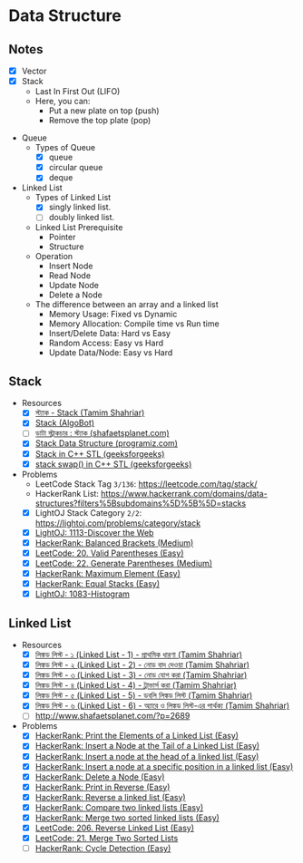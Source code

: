 # Data Structure

## Notes

- [x] Vector
- [x] Stack
  - Last In First Out (LIFO)
  - Here, you can:
    - Put a new plate on top (push)
    - Remove the top plate (pop)
- Queue
  - Types of Queue
    - [x] queue
    - [x] circular queue
    - [x] deque
- Linked List
  - Types of Linked List
    - [x] singly linked list.
    - [ ] doubly linked list.
  - Linked List Prerequisite
    - Pointer
    - Structure
  - Operation
    - Insert Node
    - Read Node
    - Update Node
    - Delete a Node
  - The difference between an array and a linked list
    - Memory Usage: Fixed vs Dynamic
    - Memory Allocation: Compile time vs Run time
    - Insert/Delete Data: Hard vs Easy
    - Random Access: Easy vs Hard
    - Update Data/Node: Easy vs Hard

## Stack

- Resources
  - [x] [স্ট্যাক - Stack (Tamim Shahriar)](https://youtu.be/-8JxL-dXg6w)
  - [x] [Stack (AlgoBot)](https://youtu.be/3gwBZwsa_ik)
  - [ ] [ডাটা স্ট্রাকচার : স্ট্যাক (shafaetsplanet.com)](http://www.shafaetsplanet.com/?p=2342)
  - [x] [Stack Data Structure (programiz.com)](https://www.programiz.com/dsa/stack)
  - [x] [Stack in C++ STL (geeksforgeeks)](https://www.geeksforgeeks.org/stack-in-cpp-stl/)
  - [x] [stack swap() in C++ STL (geeksforgeeks)](https://www.geeksforgeeks.org/stack-swap-in-c-stl)
- Problems
  - LeetCode Stack Tag `3/136`: https://leetcode.com/tag/stack/
  - HackerRank List: https://www.hackerrank.com/domains/data-structures?filters%5Bsubdomains%5D%5B%5D=stacks
  - [x] LightOJ Stack Category `2/2`: https://lightoj.com/problems/category/stack
  - [x] [LightOJ: 1113-Discover the Web](https://lightoj.com/problem/discover-the-web)
  - [x] [HackerRank: Balanced Brackets (Medium)](https://www.hackerrank.com/challenges/balanced-brackets)
  - [x] [LeetCode: 20. Valid Parentheses (Easy)](https://leetcode.com/problems/valid-parentheses/)
  - [x] [LeetCode: 22. Generate Parentheses (Medium)](https://leetcode.com/problems/generate-parentheses)
  - [x] [HackerRank: Maximum Element (Easy)](https://www.hackerrank.com/challenges/maximum-element)
  - [x] [HackerRank: Equal Stacks (Easy)](https://www.hackerrank.com/challenges/equal-stacks/problem)
  - [x] [LightOJ: 1083-Histogram](https://lightoj.com/problem/histogram)

## Linked List

- Resources
  - [x] [লিঙ্কড লিস্ট - ১ (Linked List - 1) - প্রাথমিক ধারণা (Tamim Shahriar)](https://youtu.be/k3wD1KtP8EE)
  - [x] [লিঙ্কড লিস্ট - ২ (Linked List - 2) - নোড বাদ দেওয়া (Tamim Shahriar)](https://youtu.be/rBc-CApEe3s)
  - [x] [লিঙ্কড লিস্ট - ৩ (Linked List - 3) - নোড যোগ করা (Tamim Shahriar)](https://youtu.be/VLd6EnfUuWU)
  - [x] [লিঙ্কড লিস্ট - ৪ (Linked List - 4) - ট্রাভার্স করা (Tamim Shahriar)](https://youtu.be/XLBBmEUILi4)
  - [x] [লিঙ্কড লিস্ট - ৫ (Linked List - 5) - ডবলি লিঙ্কড লিস্ট (Tamim Shahriar)](https://youtu.be/kyuPR9SqvDY)
  - [x] [লিঙ্কড লিস্ট - ৬ (Linked List - 6) - অ্যারে ও লিঙ্কড লিস্ট-এর পার্থক্য (Tamim Shahriar)](https://youtu.be/DKpe5gsySag)
  - [ ] http://www.shafaetsplanet.com/?p=2689
- Problems
  - [x] [HackerRank: Print the Elements of a Linked List (Easy)](https://www.hackerrank.com/challenges/print-the-elements-of-a-linked-list)
  - [x] [HackerRank: Insert a Node at the Tail of a Linked List (Easy)](https://www.hackerrank.com/challenges/insert-a-node-at-the-tail-of-a-linked-list)
  - [x] [HackerRank: Insert a node at the head of a linked list (Easy)](https://www.hackerrank.com/challenges/insert-a-node-at-the-head-of-a-linked-list)
  - [x] [HackerRank: Insert a node at a specific position in a linked list (Easy)](https://www.hackerrank.com/challenges/insert-a-node-at-a-specific-position-in-a-linked-list)
  - [x] [HackerRank: Delete a Node (Easy)](https://www.hackerrank.com/challenges/delete-a-node-from-a-linked-list)
  - [x] [HackerRank: Print in Reverse (Easy)](https://www.hackerrank.com/challenges/print-the-elements-of-a-linked-list-in-reverse)
  - [x] [HackerRank: Reverse a linked list (Easy)](https://www.hackerrank.com/challenges/reverse-a-linked-list)
  - [x] [HackerRank: Compare two linked lists (Easy)](https://www.hackerrank.com/challenges/compare-two-linked-lists)
  - [x] [HackerRank: Merge two sorted linked lists (Easy)](https://www.hackerrank.com/challenges/merge-two-sorted-linked-lists)
  - [x] [LeetCode: 206. Reverse Linked List (Easy)](https://leetcode.com/problems/reverse-linked-list/)
  - [x] [LeetCode: 21. Merge Two Sorted Lists](https://leetcode.com/problems/merge-two-sorted-lists)
  - [ ] [HackerRank: Cycle Detection (Easy)](https://www.hackerrank.com/challenges/detect-whether-a-linked-list-contains-a-cycle)
